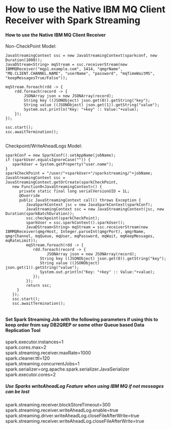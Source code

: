 # How to use the Native IBM MQ Client Receiver with Spark Streaming  
#### How to use the Native IBM MQ Client Receiver  
 
Non-CheckPoint Model:  

```
JavaStreamingContext ssc = new JavaStreamingContext(sparkconf, new Duration(1000));  
JavaDStream<String> mqStream = ssc.receiverStream(new IBMMQReceiver("mqp1.example.com", 1414, "qmgrName", "MQ.CLIENT.CHANNEL.NAME", "userName", "password", "mqTimeWaitMS", "keepMessagesTrue/False"));  
  
mqStream.foreach(rdd -> {  
    rdd.foreach(record -> {  
        JSONArray json = new JSONArray(record);  
        String key ((JSONObject) json.get(0)).getString("key");  
        String value ((JSONObject) json.get(1)).getString("value");  
        System.out.println("Key: "+key" :: Value:"+value);  
    });  
});  
  
ssc.start();  
ssc.awaitTermination();
  
```
 
 
Checkpoint/WriteAheadLogs Model:  
  
  ```
  sparkConf = new SparkConf().setAppName(jobName);
  if (sparkUser.equalsIgnoreCase("")) {
     sparkUser = System.getProperty("user.name");
  }
  sparkCheckPoint = "/user/"+sparkUser+"/sparkstreaming/"+jobName;
  JavaStreamingContext ssc = JavaStreamingContext.getOrCreate(sparkCheckPoint,
     new Function0<JavaStreamingContext>() {
        private static final long serialVersionUID = 1L;
        @Override
        public JavaStreamingContext call() throws Exception {
           JavaSparkContext jsc = new JavaSparkContext(sparkConf);
           JavaStreamingContext ssc = new JavaStreamingContext(jsc, new Duration(sparkBatchDuration));
           ssc.checkpoint(sparkCheckPoint);
           sparkUser = ssc.sparkContext().sparkUser();
           JavaDStream<String> mqStream = ssc.receiverStream(new IBMMQReceiver(qmgrHost, Integer.parseInt(qmgrPort), qmgrName, qmgrChannel, mqQueue, mqUser, mqPassword, mqWait, mqKeepMessages, mqRateLimit));
           mqStream.foreach(rdd -> {  
              rdd.foreach(record -> {  
        	        JSONArray json = new JSONArray(record);  
                 String key ((JSONObject) json.get(0)).getString("key");  
                 String value ((JSONObject) json.get(1)).getString("value");  
                 System.out.println("Key: "+key" :: Value:"+value);  
              });  
           });          
           return ssc;
       }
     });       
     ssc.start();  
     ssc.awaitTermination();
                 
```

#### Set Spark Streaming Job with the following parameters if using this to keep order from say DB2QREP or some other Queue based Data Replication Tool  
spark.executor.instances=1  
spark.cores.max=2  
spark.streaming.receiver.maxRate=1000  
spark.cleaner.ttl=120  
spark.streaming.concurrentJobs=1  
spark.serializer=org.apache.spark.serializer.JavaSerializer  
spark.executor.cores=2  

##### Use Sparks writeAheadLog Feature when using IBM MQ if not messages can be lost
spark.streaming.receiver.blockStoreTimeout=300  
spark.streaming.receiver.writeAheadLog.enable=true  
spark.streaming.driver.writeAheadLog.closeFileAfterWrite=true  
spark.streaming.receiver.writeAheadLog.closeFileAfterWrite=true  

